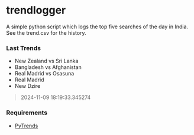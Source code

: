# trendlogger
A simple python script which logs the top five searches of the day in India.<br>See the trend.csv for the history.<br>

<!-- Last Trends -->
### Last Trends
* New Zealand vs Sri Lanka
* Bangladesh vs Afghanistan
* Real Madrid vs Osasuna
* Real Madrid
* New Dzire
> 2024-11-09 18:19:33.345274

<!-- Requirements -->
### Requirements
* [PyTrends](https://github.com/dreyco676/pytrends)
